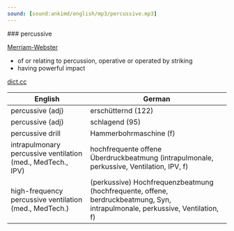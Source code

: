 ```yaml
---
sound: [sound:ankimd/english/mp3/percussive.mp3]
---
```


\### percussive

[Merriam-Webster](https://www.merriam-webster.com/dictionary/percussive)

- of or relating to percussion, operative or operated by striking
- having powerful impact

[dict.cc](https://www.dict.cc/percussive)

| English        | German       |
| -------------- | ------------ |
| percussive (adj) | erschütternd (122) |
| percussive (adj) | schlagend (95) |
| percussive drill | Hammerbohrmaschine (f) |
| intrapulmonary percussive ventilation <IPV> (med., MedTech., IPV) | hochfrequente offene Überdruckbeatmung (intrapulmonale, perkussive, Ventilation, IPV, f) |
| high-frequency percussive ventilation <HFPV> (med., MedTech.) | (perkussive) Hochfrequenzbeatmung (hochfrequente, offene, berdruckbeatmung, Syn, intrapulmonale, perkussive, Ventilation, f) |
